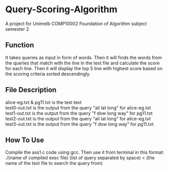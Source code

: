 # Query-Scoring-Algorithm
A project for Unimelb COMP10002 Foundation of Algorithm subject semester 2

## Function
It takes queries as input in form of words. Then it will finds the words from the queries that match with the line 
in the text file and calculate the score for each line. Then it will display the top 5 line with 
highest score based on the scoring criteria sorted descendingly. 

## File Description
alice-eg.txt & pg11.txt is the test text <br />
test0-out.txt is the output from the query "ali lat long" for alice-eg.txt<br />
test1-out.txt is the output from the query "f dow long way" for pg11.txt<br />
test2-out.txt is the output from the query "ali lat long" for alice-eg.txt<br />
test3-out.txt is the output from the query "f dow long way" for pg11.txt<br />

## How To Use
Compile the ass1.c code using gcc. Then use it from terminal in this format: <br />
./(name of compiled exec file) (list of query separated by space) < (the name of the text file to search the query from) 

